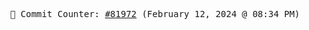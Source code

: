 <p align="center">
    <samp>
        📮 Commit Counter: <a href="https://github.com/Javascript-void0/Javascript-void0/commits/main">#81972</a> (February 12, 2024 @ 08:34 PM)
    </samp>
</p>